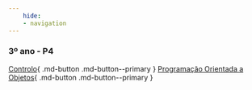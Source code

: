 ```yaml
---
    hide:
    - navigation
---
```


### 3º ano - P4 

[Controlo](../controlo){ .md-button .md-button--primary }
[Programação Orientada a Objetos](../java_docs/java_index){ .md-button .md-button--primary }
 

